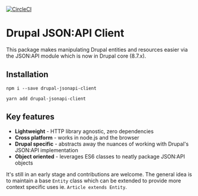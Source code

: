 [![CircleCI](https://circleci.com/gh/Auspicus/drupal-jsonapi-client/tree/master.svg?style=svg)](https://circleci.com/gh/Auspicus/drupal-jsonapi-client/tree/master)

# Drupal JSON:API Client

This package makes manipulating Drupal entities and resources easier via the JSON:API module which is now in Drupal core (8.7.x).

## Installation
```
npm i --save drupal-jsonapi-client
```

```
yarn add drupal-jsonapi-client
```

## Key features
- **Lightweight** - HTTP library agnostic, zero dependencies
- **Cross platform** - works in node.js and the browser
- **Drupal specific** - abstracts away the nuances of working with Drupal's JSON:API implementation
- **Object oriented** - leverages ES6 classes to neatly package JSON:API objects

It's still in an early stage and contributions are welcome. The general idea is to maintain a base `Entity` class which can be extended to provide more context specific uses ie. `Article extends Entity`.